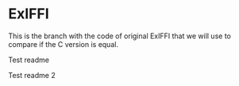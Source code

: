 # ExIFFI

This is the branch with the code of original ExIFFI that we will use to compare if the C version is equal. 

Test readme 

Test readme 2
